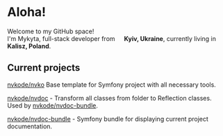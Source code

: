 <h1>Aloha!</h1>

<p>
    Welcome to my GitHub space! </br> 
    I'm Mykyta, full-stack developer from 
    <img src="https://upload.wikimedia.org/wikipedia/commons/thumb/4/49/Flag_of_Ukraine.svg/640px-Flag_of_Ukraine.svg.png" width="13"/> <b>Kyiv, Ukraine</b>, 
    currently living in 
    <img src="https://upload.wikimedia.org/wikipedia/commons/thumb/1/12/Flag_of_Poland.svg/640px-Flag_of_Poland.svg.png?20180824112544" width="13"/> <b>Kalisz, Poland</b>.
</p>

<h2>Current projects</h2>

<p>
    <a href="https://github.com/nvkode/nvko">nvkode/nvko</a> Base template for Symfony project with all necessary tools.
</p>

<p>
    <a href="https://github.com/nvkode/nvdoc">nvkode/nvdoc</a> - Transform all classes from folder to Reflection classes. Used by <a href="https://github.com/nvkode/nvdoc-bundle">nvkode/nvdoc-bundle</a>.
</p>

<p>
    <a href="https://github.com/nvkode/nvdoc-bundle">nvkode/nvdoc-bundle</a> - Symfony bundle for displaying current project documentation.
</p>

